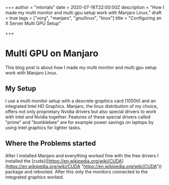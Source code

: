 +++
author = "mtorials"
date = 2020-07-16T22:00:00Z
description = "How I made my multi monitor and multi gpu setup work with Manjaro Linux."
draft = true
tags = ["xorg", "manjaro", "gnu/linux", "linux"]
title = "Configuring an X Server Multi GPU Setup"

+++
# Multi GPU on Manjaro

This blog post is about how I made my multi monitor and multi gpu setup work with Manjaro Linux.

## My Setup

I use a multi monitor setup with a descrete graphics card (1050ti) and an integrated Intel HD Graphics. Manjaro, the linux distribution of my choice, offers not only proprietary Nvidia drivers but also special drivers to work with Intel and Nvidia together. Features of these special drivers called "prime" and "bumblebee" are for example power savings on laptops by using Intel graphics for lighter tasks.

## Where the Problems started

After I installed Manjaro and everything worked fine with the free drivers I installed the \[cuda\]([https://en.wikipedia.org/wiki/CUDA](https://en.wikipedia.org/wiki/CUDA "https://en.wikipedia.org/wiki/CUDA")) package and rebooted. After this only the monitors connected to the integrated graphics worked. 